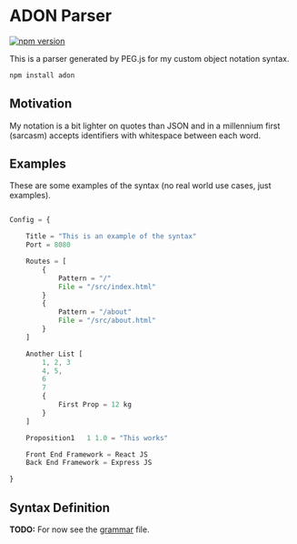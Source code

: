 # ADON Parser

[![npm version](https://badge.fury.io/js/adon-parser.svg)](https://badge.fury.io/js/adon-parser)

This is a parser generated by PEG.js for my custom object notation syntax. 

```sh
npm install adon
```


## Motivation

My notation is a bit lighter on quotes than JSON and in a millennium first (sarcasm) accepts identifiers with whitespace between each word.

## Examples

These are some examples of the syntax (no real world use cases, just examples).

```javascript

Config = {

    Title = "This is an example of the syntax"
    Port = 8080

    Routes = [
        {
            Pattern = "/"
            File = "/src/index.html"
        }
        {
            Pattern = "/about"
            File = "/src/about.html"
        }
    ]

    Another List [
        1, 2, 3
        4, 5,
        6
        7
        { 
            First Prop = 12 kg
        }
    ]

    Proposition1   1 1.0 = "This works"

    Front End Framework = React JS
    Back End Framework = Express JS

}

```

## Syntax Definition

**TODO:** For now see the [grammar](./grammar.pegjs) file.